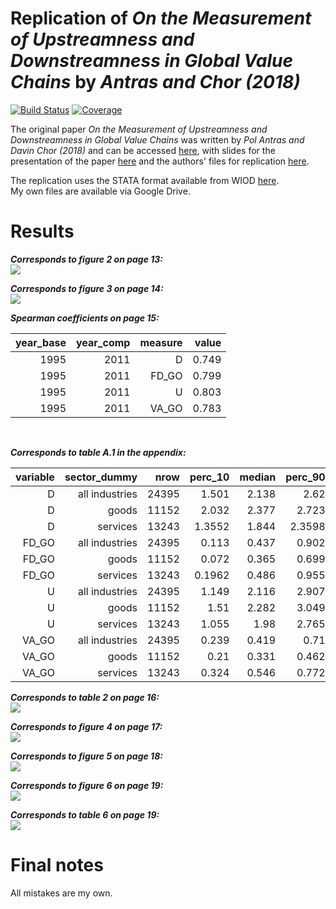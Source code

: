# Replication of *On the Measurement of Upstreamness and Downstreamness in Global Value Chains* by *Antras and Chor (2018)*

[![Build Status](https://github.com/forsthuber92/antras_chor_2018.jl/workflows/CI/badge.svg)](https://github.com/forsthuber92/antras_chor_2018.jl/actions)
[![Coverage](https://codecov.io/gh/forsthuber92/antras_chor_2018.jl/branch/master/graph/badge.svg)](https://codecov.io/gh/forsthuber92/antras_chor_2018.jl)

The original paper *On the Measurement of Upstreamness and Downstreamness in Global Value Chains* was written by *Pol Antras and Davin Chor (2018)* and can 
be accessed [here](https://scholar.harvard.edu/files/antras/files/upstream_ac_29dec2017_withtables.pdf), with slides for the presentation of the paper [here](https://scholar.harvard.edu/files/antras/files/upstream_ac_slides_dec17.pdf) and the authors' files for replication [here](https://scholar.harvard.edu/files/antras/files/upstream_ac_replication.zip).<br/>

The replication uses the STATA format available from WIOD [here](http://www.wiod.org/database/wiots13).<br/>
My own files are available via Google Drive.

# Results

***Corresponds to figure 2 on page 13:***
<br/>
![](https://raw.githubusercontent.com/forsthuber92/antras_chor_2018.jl/main/images/figure2.png)
<br/>

***Corresponds to figure 3 on page 14:***
<br/>
![](https://raw.githubusercontent.com/forsthuber92/antras_chor_2018.jl/main/images/figure3.png)
<br/>

***Spearman coefficients on page 15:***
<br/>
<table>
  <thead>
    <tr class = "header headerLastRow">
      <th style = "text-align: right;">year_base</th>
      <th style = "text-align: right;">year_comp</th>
      <th style = "text-align: right;">measure</th>
      <th style = "text-align: right;">value</th>
    </tr>
  </thead>
  <tbody>
    <tr>
      <td style = "text-align: right;">1995</td>
      <td style = "text-align: right;">2011</td>
      <td style = "text-align: right;">D</td>
      <td style = "text-align: right;">0.749</td>
    </tr>
    <tr>
      <td style = "text-align: right;">1995</td>
      <td style = "text-align: right;">2011</td>
      <td style = "text-align: right;">FD_GO</td>
      <td style = "text-align: right;">0.799</td>
    </tr>
    <tr>
      <td style = "text-align: right;">1995</td>
      <td style = "text-align: right;">2011</td>
      <td style = "text-align: right;">U</td>
      <td style = "text-align: right;">0.803</td>
    </tr>
    <tr>
      <td style = "text-align: right;">1995</td>
      <td style = "text-align: right;">2011</td>
      <td style = "text-align: right;">VA_GO</td>
      <td style = "text-align: right;">0.783</td>
    </tr>
  </tbody>
</table>
<br/>


***Corresponds to table A.1 in the appendix:***
<br/>

<table>
  <thead>
    <tr class = "header headerLastRow">
      <th style = "text-align: right;">variable</th>
      <th style = "text-align: right;">sector_dummy</th>
      <th style = "text-align: right;">nrow</th>
      <th style = "text-align: right;">perc_10</th>
      <th style = "text-align: right;">median</th>
      <th style = "text-align: right;">perc_90</th>
      <th style = "text-align: right;">mean</th>
      <th style = "text-align: right;">std</th>
    </tr>
  </thead>
  <tbody>
    <tr>
      <td style = "text-align: right;">D</td>
      <td style = "text-align: right;">all industries</td>
      <td style = "text-align: right;">24395</td>
      <td style = "text-align: right;">1.501</td>
      <td style = "text-align: right;">2.138</td>
      <td style = "text-align: right;">2.62</td>
      <td style = "text-align: right;">2.07597</td>
      <td style = "text-align: right;">0.492284</td>
    </tr>
    <tr>
      <td style = "text-align: right;">D</td>
      <td style = "text-align: right;">goods</td>
      <td style = "text-align: right;">11152</td>
      <td style = "text-align: right;">2.032</td>
      <td style = "text-align: right;">2.377</td>
      <td style = "text-align: right;">2.723</td>
      <td style = "text-align: right;">2.36839</td>
      <td style = "text-align: right;">0.339109</td>
    </tr>
    <tr>
      <td style = "text-align: right;">D</td>
      <td style = "text-align: right;">services</td>
      <td style = "text-align: right;">13243</td>
      <td style = "text-align: right;">1.3552</td>
      <td style = "text-align: right;">1.844</td>
      <td style = "text-align: right;">2.3598</td>
      <td style = "text-align: right;">1.82972</td>
      <td style = "text-align: right;">0.465776</td>
    </tr>
    <tr>
      <td style = "text-align: right;">FD_GO</td>
      <td style = "text-align: right;">all industries</td>
      <td style = "text-align: right;">24395</td>
      <td style = "text-align: right;">0.113</td>
      <td style = "text-align: right;">0.437</td>
      <td style = "text-align: right;">0.902</td>
      <td style = "text-align: right;">0.465831</td>
      <td style = "text-align: right;">0.279695</td>
    </tr>
    <tr>
      <td style = "text-align: right;">FD_GO</td>
      <td style = "text-align: right;">goods</td>
      <td style = "text-align: right;">11152</td>
      <td style = "text-align: right;">0.072</td>
      <td style = "text-align: right;">0.365</td>
      <td style = "text-align: right;">0.699</td>
      <td style = "text-align: right;">0.376289</td>
      <td style = "text-align: right;">0.253111</td>
    </tr>
    <tr>
      <td style = "text-align: right;">FD_GO</td>
      <td style = "text-align: right;">services</td>
      <td style = "text-align: right;">13243</td>
      <td style = "text-align: right;">0.1962</td>
      <td style = "text-align: right;">0.486</td>
      <td style = "text-align: right;">0.955</td>
      <td style = "text-align: right;">0.541236</td>
      <td style = "text-align: right;">0.278791</td>
    </tr>
    <tr>
      <td style = "text-align: right;">U</td>
      <td style = "text-align: right;">all industries</td>
      <td style = "text-align: right;">24395</td>
      <td style = "text-align: right;">1.149</td>
      <td style = "text-align: right;">2.116</td>
      <td style = "text-align: right;">2.907</td>
      <td style = "text-align: right;">2.07971</td>
      <td style = "text-align: right;">0.692448</td>
    </tr>
    <tr>
      <td style = "text-align: right;">U</td>
      <td style = "text-align: right;">goods</td>
      <td style = "text-align: right;">11152</td>
      <td style = "text-align: right;">1.51</td>
      <td style = "text-align: right;">2.282</td>
      <td style = "text-align: right;">3.049</td>
      <td style = "text-align: right;">2.27794</td>
      <td style = "text-align: right;">0.650891</td>
    </tr>
    <tr>
      <td style = "text-align: right;">U</td>
      <td style = "text-align: right;">services</td>
      <td style = "text-align: right;">13243</td>
      <td style = "text-align: right;">1.055</td>
      <td style = "text-align: right;">1.98</td>
      <td style = "text-align: right;">2.765</td>
      <td style = "text-align: right;">1.91278</td>
      <td style = "text-align: right;">0.682326</td>
    </tr>
    <tr>
      <td style = "text-align: right;">VA_GO</td>
      <td style = "text-align: right;">all industries</td>
      <td style = "text-align: right;">24395</td>
      <td style = "text-align: right;">0.239</td>
      <td style = "text-align: right;">0.419</td>
      <td style = "text-align: right;">0.71</td>
      <td style = "text-align: right;">0.449917</td>
      <td style = "text-align: right;">0.192906</td>
    </tr>
    <tr>
      <td style = "text-align: right;">VA_GO</td>
      <td style = "text-align: right;">goods</td>
      <td style = "text-align: right;">11152</td>
      <td style = "text-align: right;">0.21</td>
      <td style = "text-align: right;">0.331</td>
      <td style = "text-align: right;">0.462</td>
      <td style = "text-align: right;">0.336078</td>
      <td style = "text-align: right;">0.117965</td>
    </tr>
    <tr>
      <td style = "text-align: right;">VA_GO</td>
      <td style = "text-align: right;">services</td>
      <td style = "text-align: right;">13243</td>
      <td style = "text-align: right;">0.324</td>
      <td style = "text-align: right;">0.546</td>
      <td style = "text-align: right;">0.772</td>
      <td style = "text-align: right;">0.545781</td>
      <td style = "text-align: right;">0.191647</td>
    </tr>
  </tbody>
</table>


***Corresponds to table 2 on page 16:***
<br/>
![](https://raw.githubusercontent.com/forsthuber92/antras_chor_2018.jl/main/images/table2.png)
<br/>

***Corresponds to figure 4 on page 17:***
<br/>
![](https://raw.githubusercontent.com/forsthuber92/antras_chor_2018.jl/main/images/figure4.png)
<br/>

***Corresponds to figure 5 on page 18:***
<br/>
![](https://raw.githubusercontent.com/forsthuber92/antras_chor_2018.jl/main/images/figure5.png)
<br/>

***Corresponds to figure 6 on page 19:***
<br/>
![](https://raw.githubusercontent.com/forsthuber92/antras_chor_2018.jl/main/images/figure6.png)
<br/>

***Corresponds to table 6 on page 19:***
<br/>
![](https://raw.githubusercontent.com/forsthuber92/antras_chor_2018.jl/main/images/table3.png)
<br/>


# Final notes

All mistakes are my own.